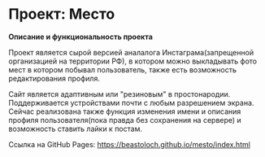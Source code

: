 # Проект: Место

**Описание и функциональность проекта**

Проект является сырой версией аналалога Инстаграма(запрещенной организацией на территории РФ), в котором можно выкладывать фото мест в котором побывал пользователь, также есть возможность редактирования профиля.

Сайт является адаптивным или "резиновым" в простонародии. Поддерживается устройствами почти с любым разрешением экрана. Сейчас реализована также функция изменения имени и описания профиля пользователя(пока правда без сохранения на сервере) и возможность ставить лайки к постам. 

Ссылка на GitHub Pages: https://beastoloch.github.io/mesto/index.html
